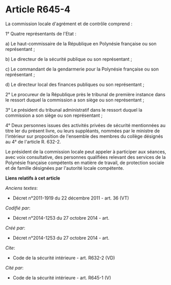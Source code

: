 # Article R645-4

La commission locale d'agrément et de contrôle comprend : 

1° Quatre représentants de l'Etat : 

a) Le haut-commissaire de la République en Polynésie française ou son représentant ; 

b) Le directeur de la sécurité publique ou son représentant ; 

c) Le commandant de la gendarmerie pour la Polynésie française ou son représentant ; 

d) Le directeur local des finances publiques ou son représentant ; 

2° Le procureur de la République près le tribunal de première instance dans le ressort duquel la commission a son siège ou
son représentant ; 

3° Le président du tribunal administratif dans le ressort duquel la commission a son siège ou son représentant ; 

4° Deux personnes issues des activités privées de sécurité mentionnées au titre Ier du présent livre, ou leurs suppléants,
nommées par le ministre de l'intérieur sur proposition de l'ensemble des membres du collège désignés au 4° de l'article R.
632-2. 

Le président de la commission locale peut appeler à participer aux séances, avec voix consultative, des personnes qualifiées
relevant des services de la Polynésie française compétents en matière de travail, de protection sociale et de famille
désignées par l'autorité locale compétente.

**Liens relatifs à cet article**

_Anciens textes_:

  - Décret n°2011-1919 du 22 décembre 2011 - art. 36 (VT)

_Codifié par_:

  - Décret n°2014-1253 du 27 octobre 2014 - art.

_Créé par_:

  - Décret n°2014-1253 du 27 octobre 2014 - art.

_Cite_:

  - Code de la sécurité intérieure - art. R632-2 (VD)

_Cité par_:

  - Code de la sécurité intérieure - art. R645-1 (V)
